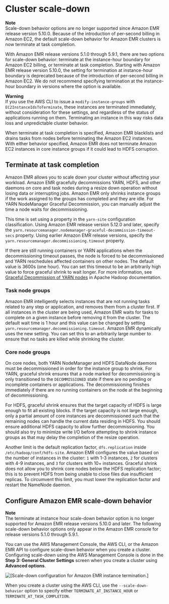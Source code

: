 # Cluster scale\-down<a name="emr-scaledown-behavior"></a>

**Note**  
Scale\-down behavior options are no longer supported since Amazon EMR release version 5\.10\.0\. Because of the introduction of per\-second billing in Amazon EC2, the default scale\-down behavior for Amazon EMR clusters is now terminate at task completion\.

With Amazon EMR release versions 5\.1\.0 through 5\.9\.1, there are two options for scale\-down behavior: terminate at the instance\-hour boundary for Amazon EC2 billing, or terminate at task completion\. Starting with Amazon EMR release version 5\.10\.0, the setting for termination at instance\-hour boundary is deprecated because of the introduction of per\-second billing in Amazon EC2\. We do not recommend specifying termination at the instance\-hour boundary in versions where the option is available\.

**Warning**  
If you use the AWS CLI to issue a `modify-instance-groups` with `EC2InstanceIdsToTerminate`, these instances are terminated immediately, without consideration for these settings, and regardless of the status of applications running on them\. Terminating an instance in this way risks data loss and unpredictable cluster behavior\.

When terminate at task completion is specified, Amazon EMR blacklists and drains tasks from nodes before terminating the Amazon EC2 instances\. With either behavior specified, Amazon EMR does not terminate Amazon EC2 instances in core instance groups if it could lead to HDFS corruption\. 

## Terminate at task completion<a name="emr-scaledown-terminate-task"></a>

Amazon EMR allows you to scale down your cluster without affecting your workload\. Amazon EMR gracefully decommissions YARN, HDFS, and other daemons on core and task nodes during a resize down operation without losing data or interrupting jobs\. Amazon EMR only shrinks instance groups if the work assigned to the groups has completed and they are idle\. For YARN NodeManager Graceful Decommission, you can manually adjust the time a node waits for decommissioning\.

This time is set using a property in the `yarn-site` configuration classification\. Using Amazon EMR release version 5\.12\.0 and later, specify the `yarn.resourcemanager.nodemanager-graceful-decommission-timeout-secs` property\. Using earlier Amazon EMR release versions, specify the `yarn.resourcemanager.decommissioning.timeout` property\.

If there are still running containers or YARN applications when the decommissioning timeout passes, the node is forced to be decommissioned and YARN reschedules affected containers on other nodes\. The default value is 3600s \(one hour\)\. You can set this timeout to be an arbitrarily high value to force graceful shrink to wait longer\. For more information, see [Graceful Decommission of YARN nodes](http://hadoop.apache.org/docs/current/hadoop-yarn/hadoop-yarn-site/GracefulDecommission.html#configuration) in Apache Hadoop documentation\.

### Task node groups<a name="emr-scaledown-task-nodes"></a>

Amazon EMR intelligently selects instances that are not running tasks related to any step or application, and removes them from a cluster first\. If all instances in the cluster are being used, Amazon EMR waits for tasks to complete on a given instance before removing it from the cluster\. The default wait time is 1 hour and this value can be changed by setting `yarn.resourcemanager.decommissioning.timeout`\. Amazon EMR dynamically uses the new setting\. You can set this to an arbitrarily large number to ensure that no tasks are killed while shrinking the cluster\.

### Core node groups<a name="emr-scaledown-core-nodes"></a>

 On core nodes, both YARN NodeManager and HDFS DataNode daemons must be decommissioned in order for the instance group to shrink\. For YARN, graceful shrink ensures that a node marked for decommissioning is only transitioned to the `DECOMMISSIONED` state if there are no pending or incomplete containers or applications\. The decommissioning finishes immediately if there are no running containers on the node at the beginning of decommissioning\. 

For HDFS, graceful shrink ensures that the target capacity of HDFS is large enough to fit all existing blocks\. If the target capacity is not large enough, only a partial amount of core instances are decommissioned such that the remaining nodes can handle the current data residing in HDFS\. You should ensure additional HDFS capacity to allow further decommissioning\. You should also try to minimize write I/O before attempting to shrink instance groups as that may delay the completion of the resize operation\. 

Another limit is the default replication factor, `dfs.replication` inside `/etc/hadoop/conf/hdfs-site`\. Amazon EMR configures the value based on the number of instances in the cluster: `1` with 1\-3 instances, `2` for clusters with 4\-9 instances, and `3` for clusters with 10\+ instances\. Graceful shrink does not allow you to shrink core nodes below the HDFS replication factor; this is to prevent HDFS from being unable to close files due insufficient replicas\. To circumvent this limit, you must lower the replication factor and restart the NameNode daemon\. 

## Configure Amazon EMR scale\-down behavior<a name="emr-scaledown-configure"></a>

**Note**  
The terminate at instance hour scale\-down behavior option is no longer supported for Amazon EMR release versions 5\.10\.0 and later\. The following scale\-down behavior options only appear in the Amazon EMR console for release versions 5\.1\.0 through 5\.9\.1\.

You can use the AWS Management Console, the AWS CLI, or the Amazon EMR API to configure scale\-down behavior when you create a cluster\. Configuring scale\-down using the AWS Management Console is done in the **Step 3: General Cluster Settings** screen when you create a cluster using **Advanced options**\.

![\[Scale-down configuration for Amazon EMR instance termination.\]](http://docs.aws.amazon.com/emr/latest/ManagementGuide/images/auto-scaling-scaledown.png)

When you create a cluster using the AWS CLI, use the `--scale-down-behavior` option to specify either `TERMINATE_AT_INSTANCE_HOUR` or `TERMINATE_AT_TASK_COMPLETION`\.